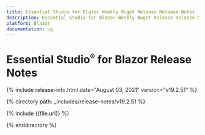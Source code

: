```yaml
---
title: Essential Studio for Blazor Weekly Nuget Release Release Notes  
description: Essential Studio for Blazor Weekly Nuget Release Release Notes  
platform: Blazor
documentation: ug
---
```


# Essential Studio<sup style="font-size:70%">&reg;</sup> for Blazor  Release Notes  

{% include release-info.html date="August 03, 2021"  version="v19.2.51" %} 

{% directory path: _includes/release-notes/v19.2.51 %}

{% include {{file.url}} %}

{% enddirectory %}


